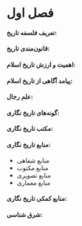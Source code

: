 # فصل اول

#### تعریف فلسفه تاریخ:

#### قانون‌مندی تاریخ:

#### اهمیت و ارزش تاریخ اسلام:

#### پیامد آگاهی از تاریخ اسلام:

#### علم رجال:

#### گونه‌های تاریخ نگاری:

#### مکتب تاریخ نگاری:

#### منابع تاریخ نگاری:
* منابع شفاهی
* منابع مکتوب
* منابع تصویری
* منابع معماری

#### منابع کمکی تاریخ نگاری:

#### شرق شناسی: